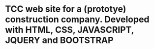 # TCC web site for a (prototye) construction company. Developed with HTML, CSS, JAVASCRIPT, JQUERY and BOOTSTRAP
